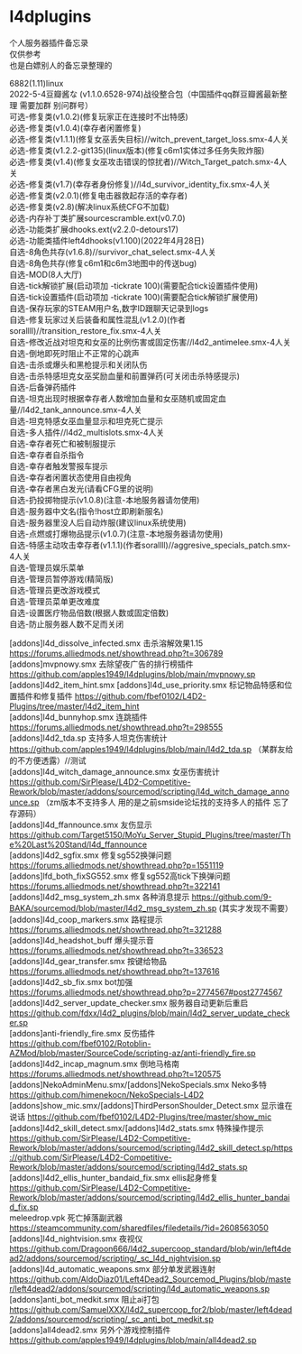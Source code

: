 # l4dplugins
个人服务器插件备忘录  
仅供参考  
也是白嫖别人的备忘录整理的  

6882(1.11)linux  
2022-5-4豆瓣酱な (v1.1.0.6528-974)战役整合包（中国插件qq群豆瓣酱最新整理 需要加群 别问群号）   
可选-修复类(v1.0.2)(修复玩家正在连接时不出特感)    
必选-修复类(v1.0.4)(幸存者闲置修复)  
必选-修复类(v1.1.1)(修复女巫丢失目标)//witch_prevent_target_loss.smx-4人关  
必选-修复类(v1.2.2-git135)(linux版本)(修复c6m1实体过多任务失败炸服)  
必选-修复类(v1.4)(修复女巫攻击错误的惊扰者)//Witch_Target_patch.smx-4人关  
必选-修复类(v1.7)(幸存者身份修复)//l4d_survivor_identity_fix.smx-4人关  
必选-修复类(v2.0.1)(修复电击器救起存活的幸存者)  
必选-修复类(v2.8)(解决linux系统CFG不加载)  
必选-内存补丁类扩展sourcescramble.ext(v0.7.0)  
必选-功能类扩展dhooks.ext(v2.2.0-detours17)  
必选-功能类插件left4dhooks(v1.100)(2022年4月28日)  
自选-8角色共存(v1.6.8)//survivor_chat_select.smx-4人关  
自选-8角色共存(修复c6m1和c6m3地图中的传送bug)  
自选-MOD(8人大厅)  
自选-tick解锁扩展(启动项加 -tickrate 100)(需要配合tick设置插件使用)  
自选-tick设置插件(启动项加 -tickrate 100)(需要配合tick解锁扩展使用)  
自选-保存玩家的STEAM用户名,数字ID跟聊天记录到logs  
自选-修复玩家过关后装备和属性混乱(v1.2.0)(作者sorallll)//transition_restore_fix.smx-4人关  
自选-修改近战对坦克和女巫的比例伤害或固定伤害//l4d2_antimelee.smx-4人关  
自选-倒地即死时阻止不正常的心跳声  
自选-击杀或爆头和黑枪提示和关闭队伤  
自选-击杀特感坦克女巫奖励血量和前置弹药(可关闭击杀特感提示)  
自选-后备弹药插件  
自选-坦克出现时根据幸存者人数增加血量和女巫随机或固定血量//l4d2_tank_announce.smx-4人关  
自选-坦克特感女巫血量显示和坦克死亡提示  
自选-多人插件//l4d2_multislots.smx-4人关  
自选-幸存者死亡和被制服提示  
自选-幸存者自杀指令  
自选-幸存者触发警报车提示  
自选-幸存者闲置状态使用自由视角  
自选-幸存者黑白发光(请看CFG里的说明)  
自选-扔投掷物提示(v1.0.8)(注意-本地服务器请勿使用)  
自选-服务器中文名(指令!host立即刷新服名)  
自选-服务器里没人后自动炸服(建议linux系统使用)  
自选-点燃或打爆物品提示(v1.0.7)(注意-本地服务器请勿使用)  
自选-特感主动攻击幸存者(v1.1.1)(作者sorallll)//aggresive_specials_patch.smx-4人关  
自选-管理员娱乐菜单  
自选-管理员暂停游戏(精简版)  
自选-管理员更改游戏模式  
自选-管理员菜单更改难度  
自选-设置医疗物品倍数(根据人数或固定倍数)  
自选-防止服务器人数不足而关闭  

[addons]l4d_dissolve_infected.smx 击杀溶解效果1.15 https://forums.alliedmods.net/showthread.php?t=306789   
[addons]mvpnowy.smx 去除望夜广告的排行榜插件 https://github.com/apples1949/l4dplugins/blob/main/mvpnowy.sp  
[addons]l4d2_item_hint.smx [addons]l4d_use_priority.smx 标记物品特感和位置插件和修复插件 https://github.com/fbef0102/L4D2-Plugins/tree/master/l4d2_item_hint   
[addons]l4d_bunnyhop.smx 连跳插件 https://forums.alliedmods.net/showthread.php?t=298555  
[addons]l4d2_tda.sp 支持多人坦克伤害统计 https://github.com/apples1949/l4dplugins/blob/main/l4d2_tda.sp （某群友给的不方便透露）//测试  
[addons]l4d_witch_damage_announce.smx 女巫伤害统计 https://github.com/SirPlease/L4D2-Competitive-Rework/blob/master/addons/sourcemod/scripting/l4d_witch_damage_announce.sp （zm版本不支持多人 用的是之前smside论坛找的支持多人的插件 忘了存源码）  
[addons]l4d_ffannounce.smx 友伤显示 https://github.com/Target5150/MoYu_Server_Stupid_Plugins/tree/master/The%20Last%20Stand/l4d_ffannounce  
[addons]l4d2_sgfix.smx 修复sg552换弹问题 https://forums.alliedmods.net/showthread.php?p=1551119  
[addons]lfd_both_fixSG552.smx 修复sg552高tick下换弹问题 https://forums.alliedmods.net/showthread.php?t=322141  
[addons]l4d2_msg_system_zh.smx 各种消息提示 https://github.com/9-BAKA/sourcemod/blob/master/l4d2_msg_system_zh.sp (其实才发现不需要）  
[addons]l4d_coop_markers.smx 路程提示 https://forums.alliedmods.net/showthread.php?t=321288  
[addons]l4d_headshot_buff 爆头提示音 https://forums.alliedmods.net/showthread.php?t=336523  
[addons]l4d_gear_transfer.smx 按键给物品 https://forums.alliedmods.net/showthread.php?t=137616  
[addons]l4d2_sb_fix.smx bot加强 https://forums.alliedmods.net/showthread.php?p=2774567#post2774567  
[addons]l4d2_server_update_checker.smx 服务器自动更新后重启 https://github.com/fdxx/l4d2_plugins/blob/main/l4d2_server_update_checker.sp  
[addons]anti-friendly_fire.smx 反伤插件 https://github.com/fbef0102/Rotoblin-AZMod/blob/master/SourceCode/scripting-az/anti-friendly_fire.sp  
[addons]l4d2_incap_magnum.smx 倒地马格南 https://forums.alliedmods.net/showthread.php?t=120575  
[addons]NekoAdminMenu.smx/[addons]NekoSpecials.smx Neko多特 https://github.com/himenekocn/NekoSpecials-L4D2  
[addons]show_mic.smx/[addons]ThirdPersonShoulder_Detect.smx 显示谁在说话 https://github.com/fbef0102/L4D2-Plugins/tree/master/show_mic  
[addons]l4d2_skill_detect.smx/[addons]l4d2_stats.smx 特殊操作提示 https://github.com/SirPlease/L4D2-Competitive-Rework/blob/master/addons/sourcemod/scripting/l4d2_skill_detect.sp/https://github.com/SirPlease/L4D2-Competitive-Rework/blob/master/addons/sourcemod/scripting/l4d2_stats.sp  
[addons]l4d2_ellis_hunter_bandaid_fix.smx ellis起身修复 https://github.com/SirPlease/L4D2-Competitive-Rework/blob/master/addons/sourcemod/scripting/l4d2_ellis_hunter_bandaid_fix.sp  
meleedrop.vpk 死亡掉落副武器 https://steamcommunity.com/sharedfiles/filedetails/?id=2608563050  
[addons]l4d_nightvision.smx 夜视仪 https://github.com/Dragoon666/l4d2_supercoop_standard/blob/win/left4dead2/addons/sourcemod/scripting/_sc_l4d_nightvision.sp  
[addons]l4d_automatic_weapons.smx 部分单发武器连射   https://github.com/AldoDiaz01/Left4Dead2_Sourcemod_Plugins/blob/master/left4dead2/addons/sourcemod/scripting/l4d_automatic_weapons.sp  
[addons]anti_bot_medkit.smx 阻止ai打包 https://github.com/SamuelXXX/l4d2_supercoop_for2/blob/master/left4dead2/addons/sourcemod/scripting/_sc_anti_bot_medkit.sp  
[addons]all4dead2.smx 另外个游戏控制插件 https://github.com/apples1949/l4dplugins/blob/main/all4dead2.sp  
